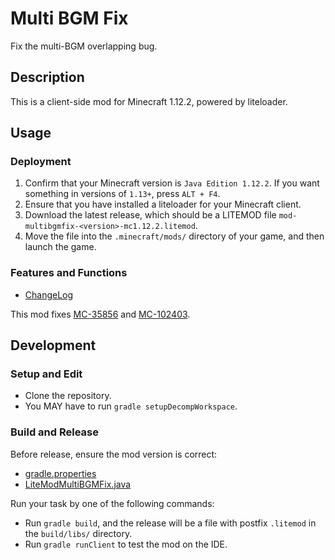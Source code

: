 # Multi BGM Fix

Fix the multi-BGM overlapping bug.

## Description

This is a client-side mod for Minecraft 1.12.2, powered by liteloader.

## Usage

### Deployment

1. Confirm that your Minecraft version is `Java Edition 1.12.2`. If you want something in versions of `1.13+`,
   press `ALT + F4`.
2. Ensure that you have installed a liteloader for your Minecraft client.
3. Download the latest release, which should be a LITEMOD file `mod-multibgmfix-<version>-mc1.12.2.litemod`.
4. Move the file into the `.minecraft/mods/` directory of your game, and then launch the game.

### Features and Functions

- [ChangeLog](ChangeLog.md)

This mod fixes [MC-35856](https://bugs.mojang.com/browse/MC-35856)
and [MC-102403](https://bugs.mojang.com/browse/MC-102403).

## Development

### Setup and Edit

- Clone the repository.
- You MAY have to run `gradle setupDecompWorkspace`.

### Build and Release

Before release, ensure the mod version is correct:

- [gradle.properties](gradle.properties)
- [LiteModMultiBGMFix.java](src/main/java/io/github/rainyaphthyl/multibgmfix/LiteModMultiBGMFix.java)

Run your task by one of the following commands:

- Run `gradle build`, and the release will be a file with postfix `.litemod` in the `build/libs/` directory.
- Run `gradle runClient` to test the mod on the IDE.

